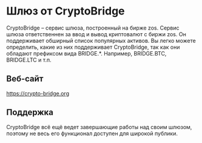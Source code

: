 # Шлюз от CryptoBridge

CryptoBridge – сервис шлюза, построенный на бирже zos. Сервис шлюза ответственнен за ввод и вывод криптовалют с биржи zos. Он поддерживает обширный список популярных активов. Вы легко можете определить, какие из них поддерживает CryptoBridge, так как они обладают префиксом вида BRIDGE.*. Например, BRIDGE.BTC, BRIDGE.LTC и т.п.

## Веб-сайт

<https://crypto-bridge.org>

## Поддержка

CryptoBridge всё ещё ведет завершающие работы над своим шлюзом, поэтому не весь его функционал доступен для широкой публики.